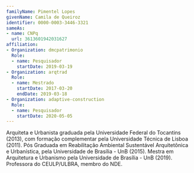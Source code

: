 ```yaml
---
familyName: Pimentel Lopes
givenName: Camila de Queiroz
identifier: 0000-0003-3446-3321
sameAs:
- name: CNPq
  url: 3613601942031627
affiliation:
- Organization: dmcpatrimonio
  Role:
  - name: Pesquisador
    startDate: 2019-03-19
- Organization: arqtrad
  Role:
  - name: Mestrado
    startDate: 2017-03-20
    endDate: 2019-03-18
- Organization: adaptive-construction
  Role:
  - name: Pesquisador
    startDate: 2020-05-05
---
```


Arquiteta e Urbanista graduada pela Universidade Federal do
Tocantins (2013), com formação complementar pela Universidade Técnica
de Lisboa (2011). Pós Graduada em Reabilitação Ambiental Sustentável
Arquitetônica e Urbanística, pela Universidade de Brasília - UnB (2015).
Mestra em Arquitetura e Urbanismo pela Universidade de Brasília -
UnB (2019). Professora do CEULP/ULBRA, membro do NDE. 

